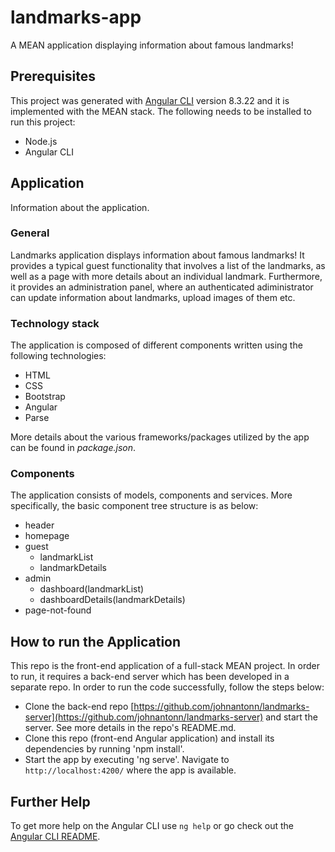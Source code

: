 # landmarks-app

A MEAN application displaying information about famous landmarks!

## Prerequisites

This project was generated with [Angular CLI](https://github.com/angular/angular-cli) version 8.3.22 and it is implemented with the MEAN stack. The following needs to be installed to run this project:

- Node.js
- Angular CLI

## Application

Information about the application.

### General

Landmarks application displays information about famous landmarks! It provides a typical guest functionality that involves a list of the landmarks, as well as a page with more details about an individual landmark. Furthermore, it provides an administration panel, where an authenticated adiministrator can update information about landmarks, upload images of them etc.

### Technology stack

The application is composed of different components written using the following technologies:

- HTML
- CSS
- Bootstrap
- Angular
- Parse

More details about the various frameworks/packages utilized by the app can be found in *package.json*.

### Components

The application consists of models, components and services. More specifically, the basic component tree structure is as below:

- header
- homepage
- guest
  - landmarkList
  - landmarkDetails
- admin
  - dashboard(landmarkList)
  - dashboardDetails(landmarkDetails)
- page-not-found

## How to run the Application

This repo is the front-end application of a full-stack MEAN project. In order to run, it requires a back-end server which has been developed in a separate repo. In order to run the code successfully, follow the steps below:

- Clone the back-end repo [https://github.com/johnantonn/landmarks-server](https://github.com/johnantonn/landmarks-server) and start the server. See more details in the repo's README.md.
- Clone this repo (front-end Angular application) and install its dependencies by running 'npm install'.
- Start the app by executing 'ng serve'. Navigate to `http://localhost:4200/` where the app is available.

## Further Help

To get more help on the Angular CLI use `ng help` or go check out the [Angular CLI README](https://github.com/angular/angular-cli/blob/master/README.md).
